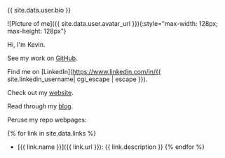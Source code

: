 {{ site.data.user.bio }}

![Picture of me]({{ site.data.user.avatar_url }}){:style="max-width: 128px; max-height: 128px"}

Hi, I'm Kevin.

See my work on [GitHub]({{site.data.user.html_url}}).

Find me on [LinkedIn](https://www.linkedin.com/in/{{ site.linkedin_username| cgi_escape | escape }}).

Check out my [website](https://www.kevinwmatthews.com).

Read through my [blog](https://blog.kevinwmatthews.com).

Peruse my repo webpages:

{% for link in site.data.links %}
  * [{{ link.name }}]({{ link.url }}): {{ link.description }}
{% endfor %}

